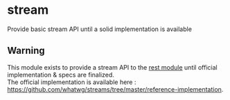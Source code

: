 # stream

Provide basic stream API until a solid implementation is available

## Warning

This module exists to provide a stream API to the [rest module](https://github.com/dmail/rest) until official implementation & specs are finalized.  
The official implementation is available here : https://github.com/whatwg/streams/tree/master/reference-implementation.  